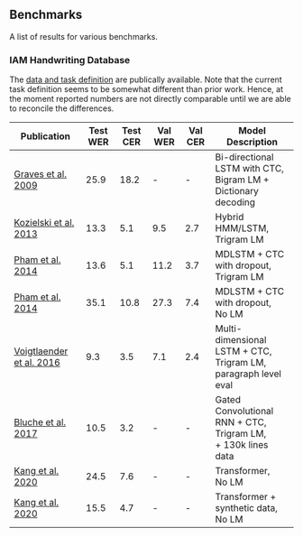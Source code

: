 ## Benchmarks

A list of results for various benchmarks.


### IAM Handwriting Database

The [data and task definition](http://www.fki.inf.unibe.ch/databases/iam-handwriting-database) are publically available. Note that the current task definition seems to be somewhat different than prior work. Hence, at the moment reported numbers are not directly comparable until we are able to reconcile the differences.

Publication | Test WER | Test CER | Val WER | Val CER | Model Description |
---|---|---|---|---|---|
[Graves et al. 2009](https://www.cs.toronto.edu/~graves/tpami_2009.pdf) | 25.9 | 18.2 | - | - | Bi-directional LSTM with CTC, <br/> Bigram LM + Dictionary decoding |
[Kozielski et al. 2013](http://citeseerx.ist.psu.edu/viewdoc/download?doi=10.1.1.392.8113&rep=rep1&type=pdf) | 13.3 | 5.1 | 9.5 | 2.7 | Hybrid HMM/LSTM, <br/> Trigram LM |
[Pham et al. 2014](https://arxiv.org/abs/1312.4569) | 13.6 | 5.1 | 11.2 | 3.7 | MDLSTM + CTC with dropout, <br/> Trigram LM
[Pham et al. 2014](https://arxiv.org/abs/1312.4569) | 35.1 | 10.8 | 27.3 | 7.4 | MDLSTM + CTC with dropout, <br/> No LM
[Voigtlaender et al. 2016](https://www.vision.rwth-aachen.de/media/papers/MDLSTM_final.pdf) | 9.3 | 3.5 | 7.1 | 2.4 | Multi-dimensional LSTM + CTC,<br/> Trigram LM, paragraph level eval
[Bluche et al. 2017](http://www.tbluche.com/files/icdar17_gnn.pdf) | 10.5 | 3.2 | - | - | Gated Convolutional RNN + CTC,<br/> Trigram LM,<br/>+ 130k lines data
[Kang et al. 2020](https://arxiv.org/abs/2005.13044) | 24.5 | 7.6 | - | - | Transformer, <br/> No LM
[Kang et al. 2020](https://arxiv.org/abs/2005.13044) | 15.5 | 4.7 | - | - | Transformer + synthetic data, <br/> No LM 
